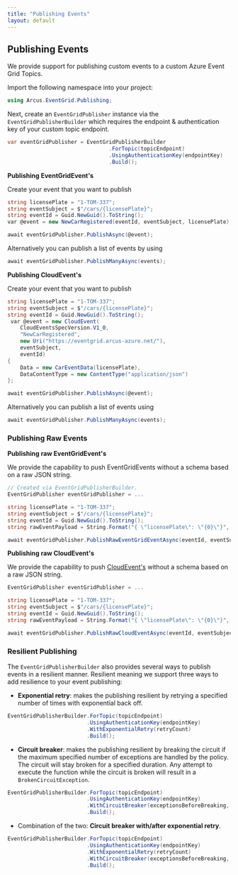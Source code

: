 ```yaml
---
title: "Publishing Events"
layout: default
---
```


## Publishing Events

We provide support for publishing custom events to a custom Azure Event Grid Topics.

Import the following namespace into your project:

```csharp
using Arcus.EventGrid.Publishing;
```

Next, create an `EventGridPublisher` instance via the `EventGridPublisherBuilder` which requires the endpoint & authentication key of your custom topic endpoint.

```csharp
var eventGridPublisher = EventGridPublisherBuilder
                                .ForTopic(topicEndpoint)
                                .UsingAuthenticationKey(endpointKey)
                                .Build();
```
**Publishing EventGridEvent's**

Create your event that you want to publish

```csharp
string licensePlate = "1-TOM-337";
string eventSubject = $"/cars/{licensePlate}";
string eventId = Guid.NewGuid().ToString();
var @event = new NewCarRegistered(eventId, eventSubject, licensePlate);

await eventGridPublisher.PublishAsync(@event);
```

Alternatively you can publish a list of events by using

```csharp
await eventGridPublisher.PublishManyAsync(events);
```

**Publishing CloudEvent's**

Create your event that you want to publish

```csharp
string licensePlate = "1-TOM-337";
string eventSubject = $"/cars/{licensePlate}";
string eventId = Guid.NewGuid().ToString();
 var @event = new CloudEvent(
    CloudEventsSpecVersion.V1_0, 
    "NewCarRegistered", 
    new Uri("https://eventgrid.arcus-azure.net/"), 
    eventSubject, 
    eventId)
{
    Data = new CarEventData(licensePlate),
    DataContentType = new ContentType("application/json")
};

await eventGridPublisher.PublishAsync(@event);
```

Alternatively you can publish a list of events using

```csharp
await eventGridPublisher.PublishManyAsync(events);
```

### Publishing Raw Events

**Publishing raw EventGridEvent's**

We provide the capability to push EventGridEvents without a schema based on a raw JSON string.

```csharp
// Created via EventGridPublisherBuilder.
EventGridPublisher eventGridPublisher = ...

string licensePlate = "1-TOM-337";
string eventSubject = $"/cars/{licensePlate}";
string eventId = Guid.NewGuid().ToString();
string rawEventPayload = String.Format("{ \"licensePlate\": \"{0}\"}", licensePlate);

await eventGridPublisher.PublishRawEventGridEventAsync(eventId, eventSubject, rawEventPayload);
```

**Publishing raw CloudEvent's**

We provide the capability to push [CloudEvent's](https://github.com/cloudevents/spec) without a schema based on a raw JSON string.

```csharp
EventGridPublisher eventGridPublisher = ...

string licensePlate = "1-TOM-337";
string eventSubject = $"/cars/{licensePlate}";
string eventId = Guid.NewGuid().ToString();
string rawEventPayload = String.Format("{ \"licensePlate\": \"{0}\"}", licensePlate);

await eventGridPublisher.PublishRawCloudEventAsync(eventId, eventSubject, rawEventPayload);
```


### Resilient Publishing

The `EventGridPublisherBuilder` also provides several ways to publish events in a resilient manner. Resilient meaning we support three ways to add resilience to your event publishing:

- **Exponential retry**: makes the publishing resilient by retrying a specified number of times with exponential back off.

```csharp
EventGridPublisherBuilder.ForTopic(topicEndpoint)
                         .UsingAuthenticationKey(endpointKey)
                         .WithExponentialRetry(retryCount)
                         .Build();
```

- **Circuit breaker**: makes the publishing resilient by breaking the circuit if the maximum specified number of exceptions are handled by the policy. The circuit will stay broken for a specified duration. Any attempt to execute the function while the circuit is broken will result in a `BrokenCircuitException`.

```csharp
EventGridPublisherBuilder.ForTopic(topicEndpoint)
                         .UsingAuthenticationKey(endpointKey)
                         .WithCircuitBreaker(exceptionsBeforeBreaking, durationOfBreak)
                         .Build();
```

- Combination of the two: **Circuit breaker with/after exponential retry**.

```csharp
EventGridPublisherBuilder.ForTopic(topicEndpoint)
                         .UsingAuthenticationKey(endpointKey)
                         .WithExponentialRetry(retryCount)
                         .WithCircuitBreaker(exceptionsBeforeBreaking, durationOfBreak)
                         .Build();
```